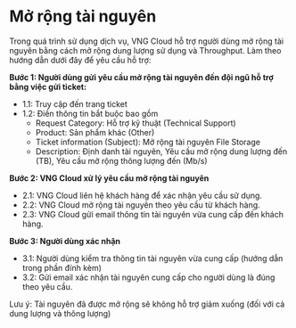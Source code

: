 # Mở rộng tài nguyên

Trong quá trình sử dụng dịch vụ, VNG Cloud hỗ trợ người dùng mở rộng tài nguyên bằng cách mở rộng dung lượng sử dụng và Throughput. Làm theo hướng dẫn dưới đây để yêu cầu hỗ trợ:

**Bước 1: Người dùng gửi yêu cầu mở rộng tài nguyên đến đội ngũ hỗ trợ bằng việc gửi ticket:**

* 1.1: Truy cập đến trang ticket
* 1.2: Điền thông tin bắt buộc bao gồm
  * Request Category: Hỗ trợ kỹ thuật (Technical Support)
  * Product: Sản phẩm khác (Other)
  * Ticket information (Subject): Mở rộng tài nguyên File Storage
  * Description: Định danh tài nguyên, Yêu cầu mở rộng dung lượng đến (TB), Yêu cầu mở rộng thông lượng đến (Mb/s)

**Bước 2: VNG Cloud xử lý yêu cầu mở rộng tài nguyên**

* 2.1: VNG Cloud liên hệ khách hàng để xác nhận yêu cầu sử dụng.
* 2.2: VNG Cloud mở rộng tài nguyên theo yêu cầu từ khách hàng.
* 2.3: VNG Cloud gửi email thông tin tài nguyên vừa cung cấp đến khách hàng.

**Bước 3: Người dùng xác nhận**

* 3.1: Người dùng kiểm tra thông tin tài nguyên vừa cung cấp (hướng dẫn trong phần đính kèm)
* 3.2: Gửi email xác nhận tài nguyên cung cấp cho người dùng là đúng theo yêu cầu.

Lưu ý: Tài nguyên đã được mở rộng sẽ không hỗ trợ giảm xuống (đối với cả dung lượng và thông lượng)
